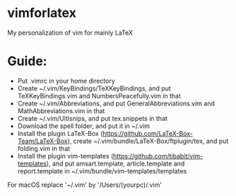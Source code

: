 # vimforlatex
My personalization of vim for mainly LaTeX

# Guide:
- Put .vimrc in your home directory
- Create ~/.vim/KeyBindings/TeXKeyBindings, and put TeXKeyBindings.vim and NumbersPeacefully.vim in that
- Create ~/.vim/Abbreviations, and put GeneralAbbreviations.vim and MathAbbreviations.vim in that
- Create ~/.vim/Ultisnips, and put tex.snippets in that
- Download the spell folder, and put it in ~/.vim
- Install the plugin LaTeX-Box (https://github.com/LaTeX-Box-Team/LaTeX-Box), create ~/.vim/bundle/LaTeX-Box/ftplugin/tex, and put folding.vim in that
- Install the plugin vim-templates (https://github.com/tibabit/vim-templates), and put amsart.template, article.template and report.template in ~/.vim/bundle/vim-templates/templates

For macOS replace '~/.vim' by '/Users/(yourpc)/.vim'
